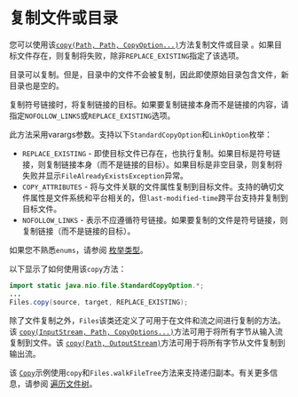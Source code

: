# 复制文件或目录

您可以使用该[`copy(Path, Path, CopyOption...)`](https://docs.oracle.com/javase/8/docs/api/java/nio/file/Files.html#copy-java.nio.file.Path-java.nio.file.Path-java.nio.file.CopyOption...-)方法复制文件或目录 。如果目标文件存在，则复制将失败，除非`REPLACE_EXISTING`指定了该选项。

目录可以复制。但是，目录中的文件不会被复制，因此即使原始目录包含文件，新目录也是空的。

复制符号链接时，将复制链接的目标。如果要复制链接本身而不是链接的内容，请指定`NOFOLLOW_LINKS`或`REPLACE_EXISTING`选项。

此方法采用varargs参数。支持以下`StandardCopyOption`和`LinkOption`枚举：

- `REPLACE_EXISTING` - 即使目标文件已存在，也执行复制。如果目标是符号链接，则复制链接本身（而不是链接的目标）。如果目标是非空目录，则复制将失败并显示`FileAlreadyExistsException`异常。
- `COPY_ATTRIBUTES` - 将与文件关联的文件属性复制到目标文件。支持的确切文件属性是文件系统和平台相关的，但`last-modified-time`跨平台支持并复制到目标文件。
- `NOFOLLOW_LINKS` - 表示不应遵循符号链接。如果要复制的文件是符号链接，则复制链接（而不是链接的目标）。

如果您不熟悉`enums`，请参阅 [枚举类型](../../java/javaOO/enum.html)。

以下显示了如何使用该`copy`方法：

```java
import static java.nio.file.StandardCopyOption.*;
...
Files.copy(source, target, REPLACE_EXISTING);
```

除了文件复制之外，`Files`该类还定义了可用于在文件和流之间进行复制的方法。该 [`copy(InputStream, Path, CopyOptions...)`](https://docs.oracle.com/javase/8/docs/api/java/nio/file/Files.html#copy-java.io.InputStream-java.nio.file.Path-java.nio.file.CopyOption...-)方法可用于将所有字节从输入流复制到文件。该 [`copy(Path, OutputStream)`](https://docs.oracle.com/javase/8/docs/api/java/nio/file/Files.html#copy-java.nio.file.Path-java.io.OutputStream-)方法可用于将所有字节从文件复制到输出流。

该 [`Copy`](examples/Copy.java)示例使用`copy`和`Files.walkFileTree`方法来支持递归副本。有关更多信息，请参阅 [遍历文件树](walk.html)。